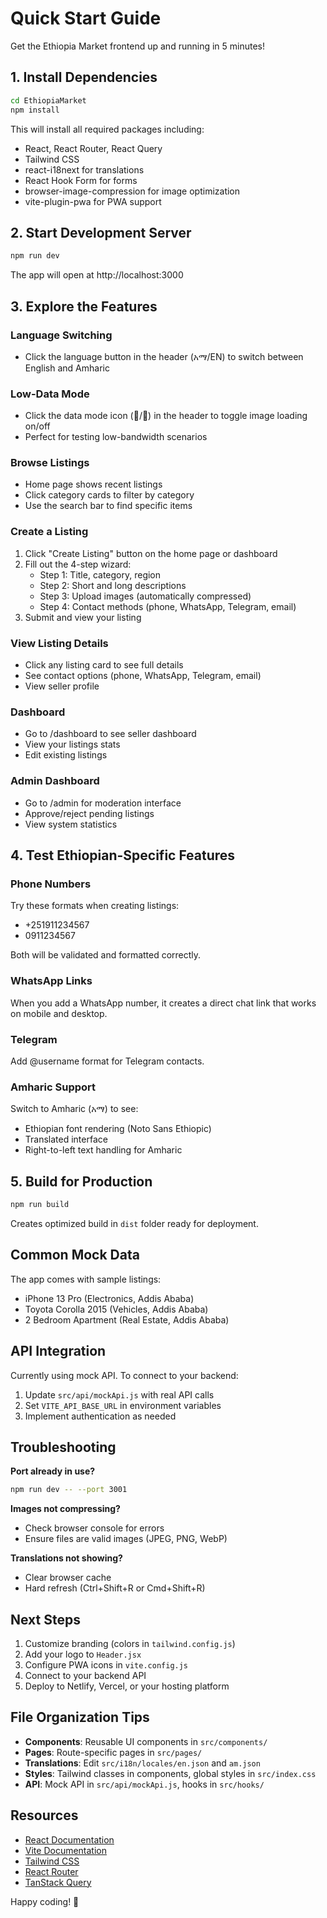 # Quick Start Guide

Get the Ethiopia Market frontend up and running in 5 minutes!

## 1. Install Dependencies

```bash
cd EthiopiaMarket
npm install
```

This will install all required packages including:
- React, React Router, React Query
- Tailwind CSS
- react-i18next for translations
- React Hook Form for forms
- browser-image-compression for image optimization
- vite-plugin-pwa for PWA support

## 2. Start Development Server

```bash
npm run dev
```

The app will open at http://localhost:3000

## 3. Explore the Features

### Language Switching
- Click the language button in the header (አማ/EN) to switch between English and Amharic

### Low-Data Mode
- Click the data mode icon (📵/📶) in the header to toggle image loading on/off
- Perfect for testing low-bandwidth scenarios

### Browse Listings
- Home page shows recent listings
- Click category cards to filter by category
- Use the search bar to find specific items

### Create a Listing
1. Click "Create Listing" button on the home page or dashboard
2. Fill out the 4-step wizard:
   - Step 1: Title, category, region
   - Step 2: Short and long descriptions
   - Step 3: Upload images (automatically compressed)
   - Step 4: Contact methods (phone, WhatsApp, Telegram, email)
3. Submit and view your listing

### View Listing Details
- Click any listing card to see full details
- See contact options (phone, WhatsApp, Telegram, email)
- View seller profile

### Dashboard
- Go to /dashboard to see seller dashboard
- View your listings stats
- Edit existing listings

### Admin Dashboard
- Go to /admin for moderation interface
- Approve/reject pending listings
- View system statistics

## 4. Test Ethiopian-Specific Features

### Phone Numbers
Try these formats when creating listings:
- +251911234567
- 0911234567

Both will be validated and formatted correctly.

### WhatsApp Links
When you add a WhatsApp number, it creates a direct chat link that works on mobile and desktop.

### Telegram
Add @username format for Telegram contacts.

### Amharic Support
Switch to Amharic (አማ) to see:
- Ethiopian font rendering (Noto Sans Ethiopic)
- Translated interface
- Right-to-left text handling for Amharic

## 5. Build for Production

```bash
npm run build
```

Creates optimized build in `dist` folder ready for deployment.

## Common Mock Data

The app comes with sample listings:
- iPhone 13 Pro (Electronics, Addis Ababa)
- Toyota Corolla 2015 (Vehicles, Addis Ababa)
- 2 Bedroom Apartment (Real Estate, Addis Ababa)

## API Integration

Currently using mock API. To connect to your backend:
1. Update `src/api/mockApi.js` with real API calls
2. Set `VITE_API_BASE_URL` in environment variables
3. Implement authentication as needed

## Troubleshooting

**Port already in use?**
```bash
npm run dev -- --port 3001
```

**Images not compressing?**
- Check browser console for errors
- Ensure files are valid images (JPEG, PNG, WebP)

**Translations not showing?**
- Clear browser cache
- Hard refresh (Ctrl+Shift+R or Cmd+Shift+R)

## Next Steps

1. Customize branding (colors in `tailwind.config.js`)
2. Add your logo to `Header.jsx`
3. Configure PWA icons in `vite.config.js`
4. Connect to your backend API
5. Deploy to Netlify, Vercel, or your hosting platform

## File Organization Tips

- **Components**: Reusable UI components in `src/components/`
- **Pages**: Route-specific pages in `src/pages/`
- **Translations**: Edit `src/i18n/locales/en.json` and `am.json`
- **Styles**: Tailwind classes in components, global styles in `src/index.css`
- **API**: Mock API in `src/api/mockApi.js`, hooks in `src/hooks/`

## Resources

- [React Documentation](https://react.dev)
- [Vite Documentation](https://vitejs.dev)
- [Tailwind CSS](https://tailwindcss.com)
- [React Router](https://reactrouter.com)
- [TanStack Query](https://tanstack.com/query)

Happy coding! 🚀

